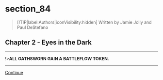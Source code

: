 
# section_84

>[!TIP|label:Authors|iconVisibility:hidden]
>Written by Jamie Jolly and Paul DeStefano

## Chapter 2 - Eyes in the Dark

---

!>**ALL OATHSWORN GAIN A BATTLEFLOW TOKEN.** 

---

[Continue](output/chapter2/section_86.md)


